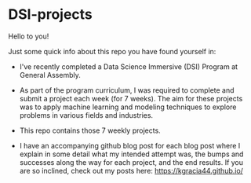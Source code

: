# DSI-projects

Hello to you!

Just some quick info about this repo you have found yourself in:

- I've recently completed a Data Science Immersive (DSI) Program at General Assembly.

- As part of the program curriculum, I was required to complete and submit a project each week (for 7 weeks). The aim for these projects was to apply machine learning and modeling techniques to explore problems in various fields and industries. 

- This repo contains those 7 weekly projects.

- I have an accompanying github blog post for each blog post where I explain in some detail what my intended attempt was, the bumps and successes along the way for each project, and the end results. If you are so inclined, check out my posts here: https://kgracia44.github.io/ 